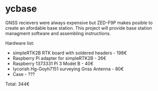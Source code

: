 # ycbase
GNSS recievers were always expensive but ZED-F9P makes posible to create an afordable base station. This project will provide base station managment software and assembling instructions.

Hardware list:
- simpleRTK2B RTK board with soldered headers - 198€
- Raspberry Pi adapter for simpleRTK2B - 26€
- Raspberry 1373331 Pi 3 Model B - 40€
- Iycorish Hg-Goyh7151 surveying Gnss Antenna - 80€
- Case - ??? 

Total: 344€

